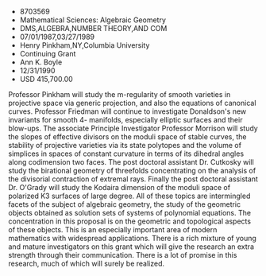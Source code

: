 
* 8703569
* Mathematical Sciences: Algebraic Geometry
* DMS,ALGEBRA,NUMBER THEORY,AND COM
* 07/01/1987,03/27/1989
* Henry Pinkham,NY,Columbia University
* Continuing Grant
* Ann K. Boyle
* 12/31/1990
* USD 415,700.00

Professor Pinkham will study the m-regularity of smooth varieties in projective
space via generic projection, and also the equations of canonical curves.
Professor Friedman will continue to investigate Donaldson's new invariants for
smooth 4- manifolds, especially elliptic surfaces and their blow-ups. The
associate Principle Investigator Professor Morrison will study the slopes of
effective divisors on the moduli space of stable curves, the stability of
projective varieties via its state polytopes and the volume of simplices in
spaces of constant curvature in terms of its dihedral angles along codimension
two faces. The post doctoral assistant Dr. Cutkosky will study the birational
geometry of threefolds concentrating on the analysis of the divisorial
contraction of extremal rays. Finally the post doctoral assistant Dr. O'Grady
will study the Kodaira dimension of the moduli space of polarized K3 surfaces of
large degree. All of these topics are intermingled facets of the subject of
algebraic geometry, the study of the geometric objects obtained as solution sets
of systems of polynomial equations. The concentration in this proposal is on the
geometric and topological aspects of these objects. This is an especially
important area of modern mathematics with widespread applications. There is a
rich mixture of young and mature investigators on this grant which will give the
research an extra strength through their communication. There is a lot of
promise in this research, much of which will surely be realized.
